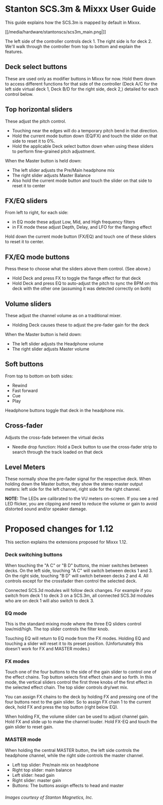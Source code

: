 # Stanton SCS.3m & Mixxx User Guide

This guide explains how the SCS.3m is mapped by default in Mixxx.

[[/media/hardware/stantonscs/scs3m_main.png|]]

The left side of the controller controls deck 1. The right side is for
deck 2. We'll walk through the controller from top to bottom and explain
the features.

## Deck select buttons

These are used only as modifier buttons in Mixxx for now. Hold them down
to access different functions for that side of the controller (Deck A/C
for the left side virtual deck 1, Deck B/D for the right side, deck 2,)
detailed for each control below.

## Top horizontal sliders

These adjust the pitch control.

  - Touching near the edges will do a temporary pitch bend in that
    direction.
  - Hold the current mode button down (EQ/FX) and touch the slider on
    that side to reset it to 0%.
  - Hold the applicable Deck select button down when using these sliders
    to perform fine-grained pitch adjustment.

When the Master button is held down:

  - The left slider adjusts the Pre/Main headphone mix
  - The right slider adjusts Master Balance
  - Also hold the current mode button and touch the slider on that side
    to reset it to center

## FX/EQ sliders

From left to right, for each side:

  - in EQ mode these adjust Low, Mid, and High frequency filters
  - in FX mode these adjust Depth, Delay, and LFO for the flanging
    effect

Hold down the current mode button (FX/EQ) and touch one of these sliders
to reset it to center.

## FX/EQ mode buttons

Press these to choose what the sliders above them control. (See above.)

  - Hold Deck and press FX to toggle the flange effect for that deck
  - Hold Deck and press EQ to auto-adjust the pitch to sync the BPM on
    this deck with the other one (assuming it was detected correctly on
    both)

## Volume sliders

These adjust the channel volume as on a traditional mixer.

  - Holding Deck causes these to adjust the pre-fader gain for the deck

When the Master button is held down:

  - The left slider adjusts the Headphone volume
  - The right slider adjusts Master volume

## Soft buttons

From top to bottom on both sides:

  - Rewind
  - Fast forward
  - Cue
  - Play

Headphone buttons toggle that deck in the headphone mix.

## Cross-fader

Adjusts the cross-fade between the virtual decks

  - Needle drop function: Hold a Deck button to use the cross-fader
    strip to search through the track loaded on that deck

## Level Meters

These normally show the pre-fader signal for the respective deck. When
holding down the Master button, they show the stereo master output
meters: left side for the left channel, right side for the right
channel.

**NOTE:** The LEDs are calibrated to the VU meters on-screen. If you see
a red LED flicker, <span class="underline">you are clipping</span> and
need to reduce the volume or gain to avoid distorted sound and/or
speaker damage.

# Proposed changes for 1.12

This section explains the extensions proposed for Mixxx 1.12.

### Deck switching buttons

When touching the "A C" or "B D" buttons, the mixer switches between
decks. On the left side, touching "A C" will switch between decks 1 and
3. On the right side, touching "B D" will switch between decks 2 and 4.
All controls except for the crossfader then control the selected deck.

Connected SCS.3d modules will follow deck changes. For example if you
switch from deck 1 to deck 3 on a SCS.3m, all connected SCS.3d modules
who are on deck 1 will also switch to deck 3.

### EQ mode

This is the standard mixing mode where the three EQ sliders control
low/mid/high. The top slider controls the filter knob.

Touching EQ will return to EQ mode from the FX modes. Holding EQ and
touching a slider will reset it to its preset position. (Unfortunately
this doesn't work for FX and MASTER modes.)

### FX modes

Touch one of the four buttons to the side of the gain slider to control
one of the effect chains. Top button selects first effect chain and so
forth. In this mode, the vertical sliders control the first three knobs
of the first effect in the selected effect chain. The top slider
controls dry/wet mix.

You can assign FX chains to the deck by holding FX and pressing one of
the four buttons next to the gain slider. So to assign FX chain 1 to the
current deck, hold FX and press the top button (right below EQ).

When holding FX, the volume slider can be used to adjust channel gain.
Hold FX and slide up to make the channel louder. Hold FX-EQ and touch
the gain slider to reset gain.

### MASTER mode

When holding the central MASTER button, the left side controls the
headphone channel, while the right side controls the master channel.

  - Left top slider: Pre/main mix on headphone
  - Right top slider: main balance
  - Left slider: head gain
  - Right slider: master gain
  - Buttons: The buttons assign effects to head and master

### 

*Images courtesy of Stanton Magnetics, Inc.*
